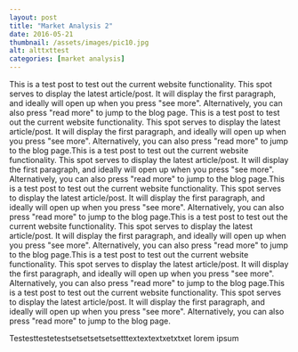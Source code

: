 ```yaml
---
layout: post
title: "Market Analysis 2"
date: 2016-05-21
thumbnail: /assets/images/pic10.jpg
alt: alttxttest
categories: [market analysis]
---
```


This is a test post to test out the current website functionality. This spot serves to display the latest article/post. It will display the first paragraph, and ideally will open up when you press "see more". Alternatively, you can also press "read more" to jump to the blog page. This is a test post to test out the current website functionality. This spot serves to display the latest article/post. It will display the first paragraph, and ideally will open up when you press "see more". Alternatively, you can also press "read more" to jump to the blog page.This is a test post to test out the current website functionality. This spot serves to display the latest article/post. It will display the first paragraph, and ideally will open up when you press "see more". Alternatively, you can also press "read more" to jump to the blog page.This is a test post to test out the current website functionality. This spot serves to display the latest article/post. It will display the first paragraph, and ideally will open up when you press "see more". Alternatively, you can also press "read more" to jump to the blog page.This is a test post to test out the current website functionality. This spot serves to display the latest article/post. It will display the first paragraph, and ideally will open up when you press "see more". Alternatively, you can also press "read more" to jump to the blog page.This is a test post to test out the current website functionality. This spot serves to display the latest article/post. It will display the first paragraph, and ideally will open up when you press "see more". Alternatively, you can also press "read more" to jump to the blog page.This is a test post to test out the current website functionality. This spot serves to display the latest article/post. It will display the first paragraph, and ideally will open up when you press "see more". Alternatively, you can also press "read more" to jump to the blog page.

Testesttestetestsetsetsetsetsetttextextextxetxtxet lorem ipsum
